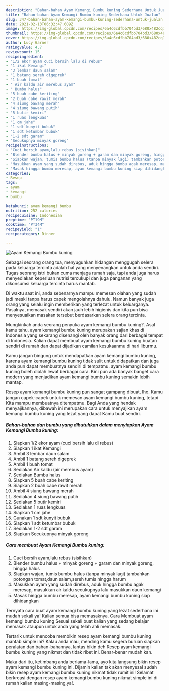 ```yaml
---
description: "Bahan-bahan Ayam Kemangi Bumbu kuning Sederhana Untuk Jualan"
title: "Bahan-bahan Ayam Kemangi Bumbu kuning Sederhana Untuk Jualan"
slug: 347-bahan-bahan-ayam-kemangi-bumbu-kuning-sederhana-untuk-jualan
date: 2021-02-13T06:32:47.609Z
image: https://img-global.cpcdn.com/recipes/6a4c6cdfbb704bd3/680x482cq70/ayam-kemangi-bumbu-kuning-foto-resep-utama.jpg
thumbnail: https://img-global.cpcdn.com/recipes/6a4c6cdfbb704bd3/680x482cq70/ayam-kemangi-bumbu-kuning-foto-resep-utama.jpg
cover: https://img-global.cpcdn.com/recipes/6a4c6cdfbb704bd3/680x482cq70/ayam-kemangi-bumbu-kuning-foto-resep-utama.jpg
author: Lucy Garner
ratingvalue: 4.7
reviewcount: 15
recipeingredient:
- "1/2 ekor ayam cuci bersih lalu di rebus"
- "1 ikat Kemangi"
- "3 lembar daun salam"
- "1 batang sereh digeprek"
- "1 buah tomat"
- " Air kaldu air merebus ayam"
- " Bumbu halus"
- "5 buah cabe keriting"
- "2 buah cabe rawit merah"
- "4 siung bawang merah"
- "4 siung bawang putih"
- "5 butir kemiri"
- "1 ruas lengkuas"
- "1 cm jahe"
- "1 sdt kunyit bubuk"
- "1 sdt ketumbar bubuk"
- "1-2 sdt garam"
- "Secukupnya minyak goreng"
recipeinstructions:
- "Cuci bersih ayam,lalu rebus (sisihkan)"
- "Blender bumbu halus + minyak goreng + garam dan minyak goreng, hingga halus"
- "Siapkan wajan, tumis bumbu halus (tanpa minyak lagi) tambahkan potongan tomat,daun salam,sereh tumis hingga harum"
- "Masukkan ayam yang sudah direbus, aduk hingga bumbu agak meresap, masukkan air kaldu secukupnya lalu masukkan daun kemangi"
- "Masak hingga bumbu meresap, ayam kemangi bumbu kuning siap dihidangkan"
categories:
- Resep
tags:
- ayam
- kemangi
- bumbu

katakunci: ayam kemangi bumbu 
nutrition: 252 calories
recipecuisine: Indonesian
preptime: "PT19M"
cooktime: "PT34M"
recipeyield: "1"
recipecategory: Dinner

---
```



![Ayam Kemangi Bumbu kuning](https://img-global.cpcdn.com/recipes/6a4c6cdfbb704bd3/680x482cq70/ayam-kemangi-bumbu-kuning-foto-resep-utama.jpg)

Sebagai seorang orang tua, menyuguhkan hidangan menggugah selera pada keluarga tercinta adalah hal yang menyenangkan untuk anda sendiri. Tugas seorang istri bukan cuma menjaga rumah saja, tapi anda juga harus menyediakan keperluan nutrisi tercukupi dan juga panganan yang dikonsumsi keluarga tercinta harus mantab.

Di waktu  saat ini, anda sebenarnya mampu memesan olahan yang sudah jadi meski tanpa harus capek mengolahnya dahulu. Namun banyak juga orang yang selalu ingin memberikan yang terlezat untuk keluarganya. Pasalnya, memasak sendiri akan jauh lebih higienis dan kita pun bisa menyesuaikan masakan tersebut berdasarkan selera orang tercinta. 



Mungkinkah anda seorang penyuka ayam kemangi bumbu kuning?. Asal kamu tahu, ayam kemangi bumbu kuning merupakan sajian khas di Indonesia yang sekarang disenangi oleh banyak orang dari berbagai tempat di Indonesia. Kalian dapat membuat ayam kemangi bumbu kuning buatan sendiri di rumah dan dapat dijadikan camilan kesukaanmu di hari liburmu.

Kamu jangan bingung untuk mendapatkan ayam kemangi bumbu kuning, karena ayam kemangi bumbu kuning tidak sulit untuk didapatkan dan juga anda pun dapat membuatnya sendiri di tempatmu. ayam kemangi bumbu kuning boleh diolah lewat berbagai cara. Kini pun ada banyak banget cara modern yang menjadikan ayam kemangi bumbu kuning semakin lebih mantap.

Resep ayam kemangi bumbu kuning pun sangat gampang dibuat, lho. Kamu jangan capek-capek untuk memesan ayam kemangi bumbu kuning, tetapi Kita mampu membuatnya ditempatmu. Bagi Anda yang hendak menyajikannya, dibawah ini merupakan cara untuk menyajikan ayam kemangi bumbu kuning yang lezat yang dapat Kamu buat sendiri.

<!--inarticleads1-->

##### Bahan-bahan dan bumbu yang dibutuhkan dalam menyiapkan Ayam Kemangi Bumbu kuning:

1. Siapkan 1/2 ekor ayam (cuci bersih lalu di rebus)
1. Siapkan 1 ikat Kemangi
1. Ambil 3 lembar daun salam
1. Ambil 1 batang sereh digeprek
1. Ambil 1 buah tomat
1. Sediakan  Air kaldu (air merebus ayam)
1. Sediakan  Bumbu halus
1. Siapkan 5 buah cabe keriting
1. Siapkan 2 buah cabe rawit merah
1. Ambil 4 siung bawang merah
1. Sediakan 4 siung bawang putih
1. Sediakan 5 butir kemiri
1. Sediakan 1 ruas lengkuas
1. Siapkan 1 cm jahe
1. Gunakan 1 sdt kunyit bubuk
1. Siapkan 1 sdt ketumbar bubuk
1. Sediakan 1-2 sdt garam
1. Siapkan Secukupnya minyak goreng




<!--inarticleads2-->

##### Cara membuat Ayam Kemangi Bumbu kuning:

1. Cuci bersih ayam,lalu rebus (sisihkan)
1. Blender bumbu halus + minyak goreng + garam dan minyak goreng, hingga halus
1. Siapkan wajan, tumis bumbu halus (tanpa minyak lagi) tambahkan potongan tomat,daun salam,sereh tumis hingga harum
1. Masukkan ayam yang sudah direbus, aduk hingga bumbu agak meresap, masukkan air kaldu secukupnya lalu masukkan daun kemangi
1. Masak hingga bumbu meresap, ayam kemangi bumbu kuning siap dihidangkan




Ternyata cara buat ayam kemangi bumbu kuning yang lezat sederhana ini mudah sekali ya! Kalian semua bisa memasaknya. Cara Membuat ayam kemangi bumbu kuning Sesuai sekali buat kalian yang sedang belajar memasak ataupun untuk anda yang telah ahli memasak.

Tertarik untuk mencoba membikin resep ayam kemangi bumbu kuning mantab simple ini? Kalau anda mau, mending kamu segera buruan siapkan peralatan dan bahan-bahannya, lantas bikin deh Resep ayam kemangi bumbu kuning yang nikmat dan tidak ribet ini. Benar-benar mudah kan. 

Maka dari itu, ketimbang anda berlama-lama, ayo kita langsung bikin resep ayam kemangi bumbu kuning ini. Dijamin kalian tak akan menyesal sudah bikin resep ayam kemangi bumbu kuning nikmat tidak rumit ini! Selamat berkreasi dengan resep ayam kemangi bumbu kuning nikmat simple ini di rumah kalian masing-masing,ya!.

